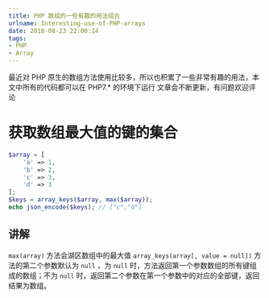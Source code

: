 ```yaml
---
title: PHP 数组的一些有趣的用法组合
urlname: Interesting-use-of-PHP-arrays
date: 2018-08-23 22:00:14
tags:
- PHP
- Array
---
```

最近对 PHP 原生的数组方法使用比较多，所以也积累了一些非常有趣的用法，本文中所有的代码都可以在 PHP7.* 的环境下运行
文章会不断更新，有问题欢迎评论

<!--more-->


# 获取数组最大值的键的集合
```php
$array = [
    'a' => 1,
    'b' => 2,
    'c' => 3,
    'd' => 3
];
$keys = array_keys($array, max($array));
echo json_encode($keys); // ["c","d"]

```
## 讲解
`max(array)` 方法会湖区数组中的最大值
`array_keys(array[, value = null])` 方法的第二个参数默认为 `null` ，为 `null` 时，方法返回第一个参数数组的所有键组成的数组；不为 `null` 时，返回第二个参数在第一个参数中的对应的全部键，返回结果为数组。

 